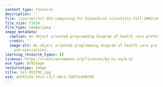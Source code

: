 ```yaml
---
content_type: resource
description: ''
file: /courses/hst-952-computing-for-biomedical-scientists-fall-2002/abf42c9a34c3c3c7a6c2f2871c990795_hst-952f02.jpg
file_size: 73434
file_type: image/jpeg
image_metadata:
  caption: An object oriented programming diagram of health care professions and sub-specialties.
  credit: ''
  image-alt: An object oriented programming diagram of health care professions and
    sub-specialties.
learning_resource_types: []
license: https://creativecommons.org/licenses/by-nc-sa/4.0/
ocw_type: OCWImage
resourcetype: Image
title: hst-952f02.jpg
uid: abf42c9a-34c3-c3c7-a6c2-f2871c990795
---
```

